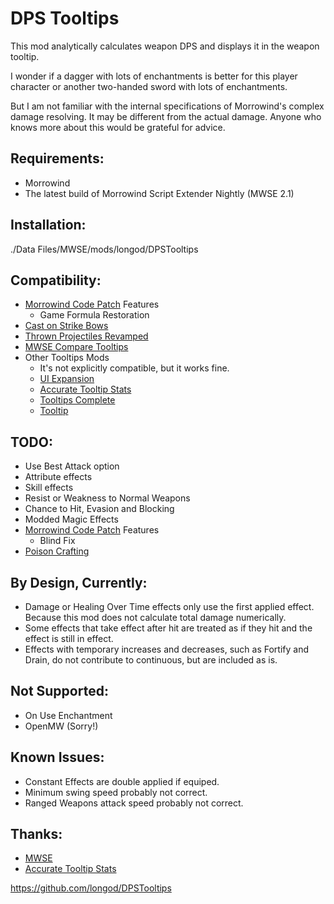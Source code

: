 # DPS Tooltips

This mod analytically calculates weapon DPS and displays it in the weapon tooltip.

I wonder if a dagger with lots of enchantments is better for this player character or another two-handed sword with lots of enchantments.

But I am not familiar with the internal specifications of Morrowind's complex damage resolving.
It may be different from the actual damage.
Anyone who knows more about this would be grateful for advice.

## Requirements:
- Morrowind
- The latest build of Morrowind Script Extender Nightly (MWSE 2.1)

## Installation:
./Data Files/MWSE/mods/longod/DPSTooltips

## Compatibility:
- [Morrowind Code Patch](https://www.nexusmods.com/morrowind/mods/19510) Features
  - Game Formula Restoration
- [Cast on Strike Bows](https://www.nexusmods.com/morrowind/mods/45913)
- [Thrown Projectiles Revamped](https://www.nexusmods.com/morrowind/mods/49609)
- [MWSE Compare Tooltips](https://www.nexusmods.com/morrowind/mods/51087)
- Other Tooltips Mods
  - It's not explicitly compatible, but it works fine.
  - [UI Expansion](https://www.nexusmods.com/morrowind/mods/46071)
  - [Accurate Tooltip Stats](https://www.nexusmods.com/morrowind/mods/51354)
  - [Tooltips Complete](https://www.nexusmods.com/morrowind/mods/46842)
  - [Tooltip](https://www.nexusmods.com/morrowind/mods/45969)

## TODO:
- Use Best Attack option
- Attribute effects
- Skill effects
- Resist or Weakness to Normal Weapons
- Chance to Hit, Evasion and Blocking
- Modded Magic Effects
- [Morrowind Code Patch](https://www.nexusmods.com/morrowind/mods/19510) Features
  - Blind Fix
- [Poison Crafting](https://www.nexusmods.com/morrowind/mods/45729)

## By Design, Currently:
- Damage or Healing Over Time effects only use the first applied effect. Because this mod does not calculate total damage numerically.
- Some effects that take effect after hit are treated as if they hit and the effect is still in effect.
- Effects with temporary increases and decreases, such as Fortify and Drain, do not contribute to continuous, but are included as is.

## Not Supported:
- On Use Enchantment 
- OpenMW (Sorry!)

## Known Issues:
- Constant Effects are double applied if equiped.
- Minimum swing speed probably not correct.
- Ranged Weapons attack speed probably not correct.

## Thanks:
- [MWSE](https://github.com/MWSE/MWSE)
- [Accurate Tooltip Stats](https://www.nexusmods.com/morrowind/mods/51354)


https://github.com/longod/DPSTooltips

